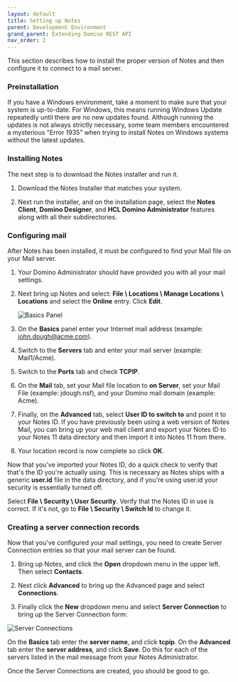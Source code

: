 ```yaml
---
layout: default
title: Setting up Notes
parent: Development Environment
grand_parent: Extending Domino REST API
nav_order: 2
---
```


This section describes how to install the proper version of Notes and then configure it to connect to a mail server.

### Preinstallation

If you have a Windows environment, take a moment to make sure that your system is up-to-date. For Windows, this means running Windows Update repeatedly until there are no new updates found. Although running the updates is not always strictly necessary, some team members encountered a mysterious "Error 1935" when trying to install Notes on Windows systems without the latest updates.

### Installing Notes

The next step is to download the Notes installer and run it.

1. Download the Notes Installer that matches your system.

2. Next run the installer, and on the installation page, select the **Notes Client**, **Domino Designer**, and **HCL Domino Administrator** features along with all their subdirectories.

### Configuring mail

After Notes has been installed, it must be configured to find your Mail file on your Mail server.

1. Your Domino Administrator should have provided you with all your mail settings.

2. Next bring up Notes and select: **File \ Locations \ Manage Locations \ Locations** and select the **Online** entry. Click **Edit**.

   ![Basics Panel](../../assets/images/BasicsPanel.png)

3. On the **Basics** panel enter your Internet mail address (example: john.dough@acme.com).

4. Switch to the **Servers** tab and enter your mail server (example: Mail1/Acme).

5. Switch to the **Ports** tab and check **TCPIP**.

6. On the **Mail** tab, set your Mail file location to **on Server**, set your Mail File (example: jdough.nsf), and your Domino mail domain (example: Acme).

7. Finally, on the **Advanced** tab, select **User ID to switch to** and point it to your Notes ID. If you have previously been using a web version of Notes Mail, you can bring up your web mail client and export your Notes ID to your Notes 11 data directory and then import it into Notes 11 from there.

8. Your location record is now complete so click **OK**.

Now that you've imported your Notes ID, do a quick check to verify that that's the ID you're actually using. This is necessary as Notes ships with a generic **user.id** file in the data directory, and if you're using user.id your security is essentially turned off.

Select **File \ Security \ User Security**. Verify that the Notes ID in use is correct. If it's not, go to **File \ Security \ Switch Id** to change it.

### Creating a server connection records

Now that you've configured your mail settings, you need to create Server Connection entries so that your mail server can be found.

1. Bring up Notes, and click the **Open** dropdown menu in the upper left. Then select **Contacts**.

2. Next click **Advanced** to bring up the Advanced page and select **Connections**.

3. Finally click the **New** dropdown menu and select **Server Connection** to bring up the Server Connection form:

![Server Connections](../../assets/images/ServerConnect.png)

On the **Basics** tab enter the **server name**, and click **tcpip**. On the **Advanced** tab enter the **server address**, and click **Save**. Do this for each of the servers listed in the mail message from your Notes Administrator.

Once the Server Connections are created, you should be good to go.
